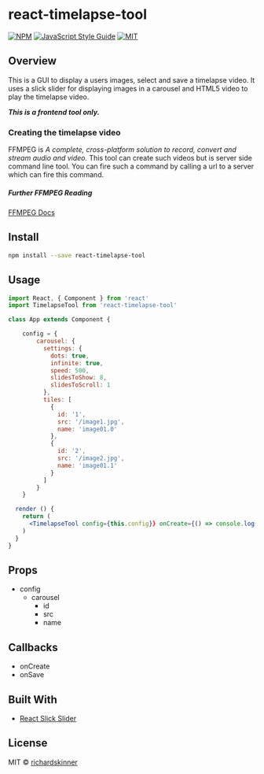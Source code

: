 # react-timelapse-tool

[![NPM](https://img.shields.io/npm/v/react-timelapse-tool.svg)](https://www.npmjs.com/package/react-timelapse-tool)
[![JavaScript Style Guide](https://img.shields.io/badge/code_style-standard-brightgreen.svg)](https://standardjs.com)
[![MIT](https://camo.githubusercontent.com/f53583e5278740443555de94bff91fbb5d19b99a/68747470733a2f2f696d672e736869656c64732e696f2f6e706d2f6c2f72656163742d7365617263682d626f782e7376673f7374796c653d666c61742d737175617265)](https://github.com/richardskinner/react-timelapse-tool/blob/master/LICENSE)

## Overview
This is a GUI to display a users images, select and save a timelapse video. It uses a slick slider for displaying images in a carousel and HTML5 video to play the timelapse video.

***This is a frontend tool only.***

### Creating the timelapse video

FFMPEG is *A complete, cross-platform solution to record, convert and stream audio and video.*
This tool can create such videos but is server side command line tool. You can fire such a command by calling a url to a server which can fire this command.

##### Further FFMPEG Reading
[FFMPEG Docs](http://www.ffmpeg.org/)

## Install

```bash
npm install --save react-timelapse-tool
```

## Usage
```jsx
import React, { Component } from 'react'
import TimelapseTool from 'react-timelapse-tool'

class App extends Component {

    config = {
        carousel: {
          settings: {
            dots: true,
            infinite: true,
            speed: 500,
            slidesToShow: 8,
            slidesToScroll: 1
          },
          tiles: [
            {
              id: '1',
              src: '/image1.jpg',
              name: 'image01.0'
            },
            {
              id: '2',
              src: '/image2.jpg',
              name: 'image01.1'
            }
          ]
        }
    }

  render () {
    return (
      <TimelapseTool config={this.config}} onCreate={() => console.log('Create Video')} onSave={() => console.log('Save Video')} />
    )
  }
}
```

## Props

* config
	* carousel
		* id
		* src
		* name

## Callbacks

* onCreate
* onSave

## Built With

* [React Slick Slider](https://www.npmjs.com/package/react-slick-slider)

## License

MIT © [richardskinner](https://github.com/richardskinner)
